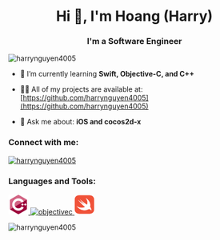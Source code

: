 <h1 align="center">Hi 👋, I'm Hoang (Harry)</h1>
<h3 align="center">I'm a Software Engineer</h3>

<p align="left"> <img src="https://komarev.com/ghpvc/?username=harrynguyen4005&label=Profile%20views&color=0e75b6&style=flat" alt="harrynguyen4005" /> </p>

- 🌱 I’m currently learning **Swift, Objective-C, and C++**

- 👨‍💻 All of my projects are available at: [https://github.com/harrynguyen4005](https://github.com/harrynguyen4005)

- 💬 Ask me about: **iOS and cocos2d-x**

<h3 align="left">Connect with me:</h3>
<p align="left">
<a href="https://linkedin.com/in/harrynguyen4005" target="blank"><img align="center" src="https://raw.githubusercontent.com/rahuldkjain/github-profile-readme-generator/master/src/images/icons/Social/linked-in-alt.svg" alt="harrynguyen4005" height="30" width="40" /></a>
</p>

<h3 align="left">Languages and Tools:</h3>
<p align="left"> <a href="https://www.w3schools.com/cpp/" target="_blank"> <img src="https://raw.githubusercontent.com/devicons/devicon/master/icons/cplusplus/cplusplus-original.svg" alt="cplusplus" width="40" height="40"/> </a> <a href="https://developer.apple.com/library/archive/documentation/Cocoa/Conceptual/ProgrammingWithObjectiveC/Introduction/Introduction.html" target="_blank"> <img src="https://www.vectorlogo.zone/logos/apple_objectivec/apple_objectivec-icon.svg" alt="objectivec" width="40" height="40"/> </a> <a href="https://developer.apple.com/swift/" target="_blank"> <img src="https://raw.githubusercontent.com/devicons/devicon/master/icons/swift/swift-original.svg" alt="swift" width="40" height="40"/> </a> </p>

<p><img align="left" src="https://github-readme-stats.vercel.app/api/top-langs?username=harrynguyen4005&show_icons=true&locale=en&layout=compact" alt="harrynguyen4005" /></p>
